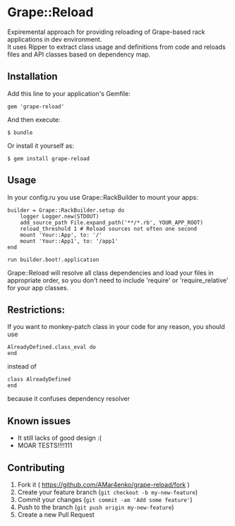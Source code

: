 # Grape::Reload

Expiremental approach for providing reloading of Grape-based rack applications in dev environment.  
It uses Ripper to extract class usage and definitions from code and reloads files and API classes based on dependency map.

## Installation

Add this line to your application's Gemfile:

    gem 'grape-reload'

And then execute:

    $ bundle

Or install it yourself as:

    $ gem install grape-reload

## Usage

In your config.ru you use Grape::RackBuilder to mount your apps:

    builder = Grape::RackBuilder.setup do
        logger Logger.new(STDOUT)
        add_source_path File.expand_path('**/*.rb', YOUR_APP_ROOT)
        reload_threshold 1 # Reload sources not often one second
        mount 'Your::App', to: '/'
        mount 'Your::App1', to: '/app1'
    end

    run builder.boot!.application

Grape::Reload will resolve all class dependencies and load your files in appropriate order, so you don't need to include 'require' or 'require_relative' for your app classes.

## Restrictions:

If you want to monkey-patch class in your code for any reason, you should use 
    
    AlreadyDefined.class_eval do 
    end

instead of

    class AlreadyDefined
    end  

because it confuses dependency resolver

## Known issues

* It still lacks of good design :(  
* MOAR TESTS!!!!111

## Contributing

1. Fork it ( https://github.com/AMar4enko/grape-reload/fork )
2. Create your feature branch (`git checkout -b my-new-feature`)
3. Commit your changes (`git commit -am 'Add some feature'`)
4. Push to the branch (`git push origin my-new-feature`)
5. Create a new Pull Request
